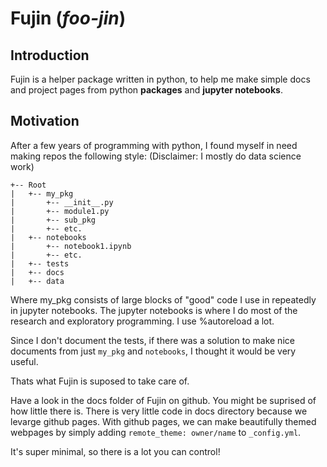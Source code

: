 # Fujin (*foo-jin*)

## Introduction

Fujin is a helper package written in python, to help me make simple docs and project pages from python **packages** and **jupyter notebooks**.


## Motivation
After a few years of programming with python, I found myself in need making repos the following style:
(Disclaimer: I mostly do data science work)

```
+-- Root
|   +-- my_pkg
|       +-- __init__.py
|       +-- module1.py
|       +-- sub_pkg
|       +-- etc.
|   +-- notebooks
|       +-- notebook1.ipynb
|       +-- etc.
|   +-- tests
|   +-- docs
|   +-- data
```

Where my_pkg consists of large blocks of "good" code I use in repeatedly in jupyter notebooks. The jupyter notebooks is where I do most of the research and exploratory programming. I use %autoreload a lot.

Since I don't document the tests, if there was a solution to make nice documents from just `my_pkg` and `notebooks`, I thought it would be very useful.

Thats what Fujin is suposed to take care of. 

Have a look in the docs folder of Fujin on github. You might be suprised of how little there is. There is very little code in docs directory because we levarge github pages. With github pages, we can make beautifully themed webpages by simply adding `remote_theme: owner/name` to `_config.yml`.

It's super minimal, so there is a lot you can control!